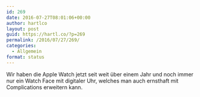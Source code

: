 ```yaml
---
id: 269
date: 2016-07-27T08:01:06+00:00
author: hartlco
layout: post
guid: https://hartl.co/?p=269
permalink: /2016/07/27/269/
categories:
  - Allgemein
format: status
---
```

Wir haben die Apple Watch jetzt seit weit über einem Jahr und noch immer nur ein Watch Face mit digitaler Uhr, welches man auch ernsthaft mit Complications erweitern kann.